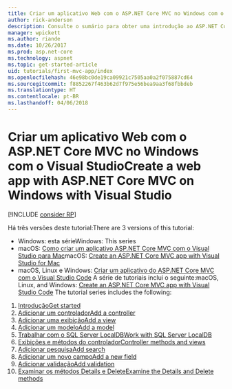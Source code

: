 ```yaml
---
title: Criar um aplicativo Web com o ASP.NET Core MVC no Windows com o Visual Studio
author: rick-anderson
description: Consulte o sumário para obter uma introdução ao ASP.NET Core MVC usando o Visual Studio no Windows.
manager: wpickett
ms.author: riande
ms.date: 10/26/2017
ms.prod: asp.net-core
ms.technology: aspnet
ms.topic: get-started-article
uid: tutorials/first-mvc-app/index
ms.openlocfilehash: 46e98bc0de19ca09921c7505aa0a2f075887cd64
ms.sourcegitcommit: f8852267f463b62d7f975e56bea9aa3f68fbbdeb
ms.translationtype: HT
ms.contentlocale: pt-BR
ms.lasthandoff: 04/06/2018
---
```

# <a name="create-a-web-app-with-aspnet-core-mvc-on-windows-with-visual-studio"></a><span data-ttu-id="16bca-103">Criar um aplicativo Web com o ASP.NET Core MVC no Windows com o Visual Studio</span><span class="sxs-lookup"><span data-stu-id="16bca-103">Create a web app with ASP.NET Core MVC on Windows with Visual Studio</span></span>

[!INCLUDE [consider RP](../../includes/razor.md)]

<span data-ttu-id="16bca-104">Há três versões deste tutorial:</span><span class="sxs-lookup"><span data-stu-id="16bca-104">There are 3 versions of this tutorial:</span></span>

* <span data-ttu-id="16bca-105">Windows: esta série</span><span class="sxs-lookup"><span data-stu-id="16bca-105">Windows: This series</span></span>
* <span data-ttu-id="16bca-106">macOS: [Como criar um aplicativo ASP.NET Core MVC com o Visual Studio para Mac](xref:tutorials/first-mvc-app-mac/start-mvc)</span><span class="sxs-lookup"><span data-stu-id="16bca-106">macOS: [Create an ASP.NET Core MVC app with Visual Studio for Mac](xref:tutorials/first-mvc-app-mac/start-mvc)</span></span>
* <span data-ttu-id="16bca-107">macOS, Linux e Windows: [Criar um aplicativo do ASP.NET Core MVC com o Visual Studio Code](xref:tutorials/first-mvc-app-xplat/start-mvc) A série de tutoriais inclui o seguinte:</span><span class="sxs-lookup"><span data-stu-id="16bca-107">macOS, Linux, and Windows: [Create an ASP.NET Core MVC app with Visual Studio Code](xref:tutorials/first-mvc-app-xplat/start-mvc) The tutorial series includes the following:</span></span>

1. [<span data-ttu-id="16bca-108">Introdução</span><span class="sxs-lookup"><span data-stu-id="16bca-108">Get started</span></span>](start-mvc.md)
1. [<span data-ttu-id="16bca-109">Adicionar um controlador</span><span class="sxs-lookup"><span data-stu-id="16bca-109">Add a controller</span></span>](adding-controller.md)
1. [<span data-ttu-id="16bca-110">Adicionar uma exibição</span><span class="sxs-lookup"><span data-stu-id="16bca-110">Add a view</span></span>](adding-view.md)
1. [<span data-ttu-id="16bca-111">Adicionar um modelo</span><span class="sxs-lookup"><span data-stu-id="16bca-111">Add a model</span></span>](adding-model.md)
1. [<span data-ttu-id="16bca-112">Trabalhar com o SQL Server LocalDB</span><span class="sxs-lookup"><span data-stu-id="16bca-112">Work with SQL Server LocalDB</span></span>](working-with-sql.md)
1. [<span data-ttu-id="16bca-113">Exibições e métodos do controlador</span><span class="sxs-lookup"><span data-stu-id="16bca-113">Controller methods and views</span></span>](controller-methods-views.md)
1. [<span data-ttu-id="16bca-114">Adicionar pesquisa</span><span class="sxs-lookup"><span data-stu-id="16bca-114">Add search</span></span>](search.md)
1. [<span data-ttu-id="16bca-115">Adicionar um novo campo</span><span class="sxs-lookup"><span data-stu-id="16bca-115">Add a new field</span></span>](new-field.md)
1. [<span data-ttu-id="16bca-116">Adicionar validação</span><span class="sxs-lookup"><span data-stu-id="16bca-116">Add validation</span></span>](validation.md)
1. [<span data-ttu-id="16bca-117">Examinar os métodos Details e Delete</span><span class="sxs-lookup"><span data-stu-id="16bca-117">Examine the Details and Delete methods</span></span>](details.md)
